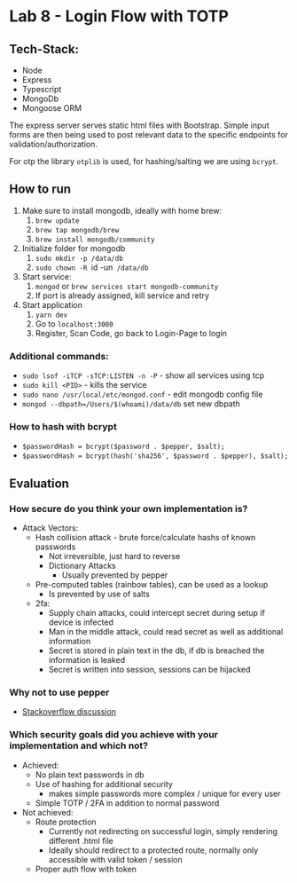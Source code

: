 # Lab 8 - Login Flow with TOTP

## Tech-Stack:
- Node
- Express
- Typescript
- MongoDb
- Mongoose ORM

The express server serves static html files with Bootstrap. Simple input forms
are then being used to post relevant data to the specific endpoints for validation/authorization.

For otp the library `otplib` is used, for hashing/salting we are using `bcrypt`.


## How to run
1. Make sure to install mongodb, ideally with home brew:
   1. `brew update`
   2. `brew tap mongodb/brew`
   3. `brew install mongodb/community`
2. Initialize folder for mongodb
   1. `sudo mkdir -p /data/db`
   2. `sudo chown -R `id -un` /data/db`
3. Start service:
   1. `mongod` or `brew services start mongodb-community`
   2. If port is already assigned, kill service and retry
4. Start application
   1. `yarn dev`
   2. Go to `localhost:3000`
   3. Register, Scan Code, go back to Login-Page to login


### Additional commands:
- `sudo lsof -iTCP -sTCP:LISTEN -n -P` - show all services using tcp
- `sudo kill <PID>` - kills the service
- `sudo nano /usr/local/etc/mongod.conf` - edit mongodb config file
- `mongod --dbpath=/Users/$(whoami)/data/db` set new dbpath

### How to hash with bcrypt
- `$passwordHash = bcrypt($password . $pepper, $salt);`
- `$passwordHash = bcrypt(hash('sha256', $password . $pepper), $salt);`


## Evaluation

### How secure do you think your own implementation is?
- Attack Vectors:
  - Hash collision attack - brute force/calculate hashs of known passwords
    - Not irreversible, just hard to reverse
    - Dictionary Attacks
      - Usually prevented by pepper 
  - Pre-computed tables (rainbow tables), can be used as a lookup
    - Is prevented by use of salts
  - 2fa:
    - Supply chain attacks, could intercept secret during setup if device is infected
    - Man in the middle attack, could read secret as well as additional information
    - Secret is stored in plain text in the db, if db is breached the information is leaked
    - Secret is written into session, sessions can be hijacked

### Why not to use pepper
- [Stackoverflow discussion](https://stackoverflow.com/questions/16891729/best-practices-salting-peppering-passwords)

### Which security goals did you achieve with your implementation and which not?
- Achieved:
  - No plain text passwords in db
  - Use of hashing for additional security
    - makes simple passwords more complex / unique for every user
  - Simple TOTP / 2FA in addition to normal password
- Not achieved:
  - Route protection
    - Currently not redirecting on successful login, simply rendering different .html file
    - Ideally should redirect to a protected route, normally only accessible with valid token / session
  - Proper auth flow with token

